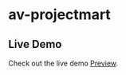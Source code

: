 # av-projectmart

## Live Demo
Check out the live demo  [Preview](https://bafybeigvbcdwju7kduaqpcyh5mdofidpchbtfrdt5d3bdvxfuuubugc55q.ipfs.sphn.link/).
